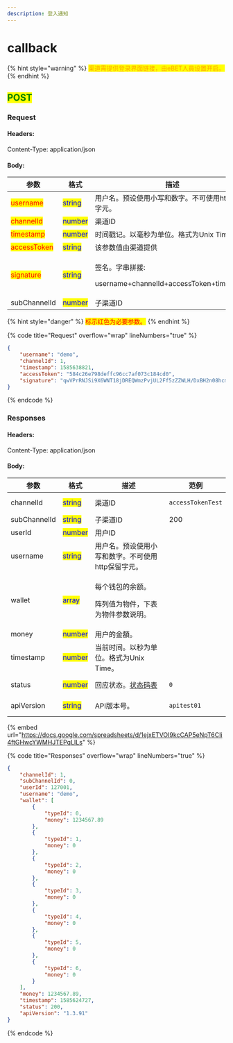 ```yaml
---
description: 登入通知
---
```


# callback

{% hint style="warning" %}
<mark style="color:orange;">渠道需提供登录界面链接，由eBET人員设置开启。</mark>
{% endhint %}

## <mark style="color:green;">POST</mark>

### **Request**

#### Headers:

Content-Type: application/json

#### Body:

| 参数                                          | 格式                                      | 描述                                                             |
| ------------------------------------------- | --------------------------------------- | -------------------------------------------------------------- |
| <mark style="color:red;">username</mark>    | <mark style="color:blue;">string</mark> | 用户名。预设使用小写和数字。不可使用http保留字元。                                    |
| <mark style="color:red;">channelId</mark>   | <mark style="color:blue;">number</mark> | 渠道ID                                                           |
| <mark style="color:red;">timestamp</mark>   | <mark style="color:blue;">number</mark> | 时间戳记。以毫秒为单位。格式为Unix Time。                                      |
| <mark style="color:red;">accessToken</mark> | <mark style="color:blue;">string</mark> | 该参数值由渠道提供                                                      |
| <mark style="color:red;">signature</mark>   | <mark style="color:blue;">string</mark> | <p>签名。字串拼接:</p><p>username+channelId+accessToken+timestamp</p> |
| subChannelId                                | <mark style="color:blue;">number</mark> | 子渠道ID                                                          |

{% hint style="danger" %}
<mark style="color:red;">标示红色为必要参数。</mark>
{% endhint %}

{% code title="Request" overflow="wrap" lineNumbers="true" %}
```json
{
    "username": "demo",
    "channelId": 1,
    "timestamp": 1585638821,
    "accessToken": "584c26e798deffc96cc7af073c184cd0",
    "signature": "qwVPrRNJSi9X6WNT18jDREQWmzPvjUL2Ff5zZZWLH/DxBH2n08hcmz9KbnC1GM5QmIl+ktV1HoOxHsomKspHy5+VZJfE+yksVHk71othgxb2Q0+NZ8sTSpziOW8k7ZA0TmTTH+ALvbFnvoiiqXuw1qhErV8j8wfqh/0W+PJlVLs="
}
```
{% endcode %}

### **Responses**

#### Headers:

Content-Type: application/json

#### Body:

<table><thead><tr><th>参数</th><th>格式</th><th>描述</th><th data-hidden>范例</th></tr></thead><tbody><tr><td>channelId</td><td><mark style="color:blue;">string</mark></td><td>渠道ID</td><td><pre><code>accessTokenTest
</code></pre></td></tr><tr><td>subChannelId</td><td><mark style="color:blue;">string</mark></td><td>子渠道ID</td><td>200</td></tr><tr><td>userId</td><td><mark style="color:blue;">number</mark></td><td>用户ID</td><td></td></tr><tr><td>username</td><td><mark style="color:blue;">string</mark></td><td>用户名。预设使用小写和数字。不可使用http保留字元。</td><td></td></tr><tr><td>wallet</td><td><mark style="color:blue;">array</mark></td><td><p>每个钱包的余额。</p><p>阵列值为物件，下表为物件参数说明。</p></td><td></td></tr><tr><td>money</td><td><mark style="color:blue;">number</mark></td><td>用户的金額。</td><td></td></tr><tr><td>timestamp</td><td><mark style="color:blue;">number</mark></td><td>当前时间。以秒为单位。格式为Unix Time。</td><td></td></tr><tr><td>status</td><td><mark style="color:blue;">number</mark></td><td>回应状态。<a href="../../ebet-zhuang-tai-ma.md#ebet-xiang-ying-de-zhuang-tai-dai-ma">状态码表</a></td><td><pre><code>0
</code></pre></td></tr><tr><td>apiVersion</td><td><mark style="color:blue;">string</mark></td><td>API版本号。</td><td><pre><code>apitest01
</code></pre></td></tr></tbody></table>

{% embed url="https://docs.google.com/spreadsheets/d/1ejxETVOI9kcCAP5eNpT6CIi4ftGHwcYWMHJTEPqLILs" %}

{% code title="Responses" overflow="wrap" lineNumbers="true" %}
```json
{
    "channelId": 1,
    "subChannelId": 0,
    "userId": 127001,
    "username": "demo",
    "wallet": [
        {
            "typeId": 0,
            "money": 1234567.89
        },
        {
            "typeId": 1,
            "money": 0
        },
        {
            "typeId": 2,
            "money": 0
        },
        {
            "typeId": 3,
            "money": 0
        },
        {
            "typeId": 4,
            "money": 0
        },
        {
            "typeId": 5,
            "money": 0
        },
        {
            "typeId": 6,
            "money": 0
        }
    ],
    "money": 1234567.89,
    "timestamp": 1585624727,
    "status": 200,
    "apiVersion": "1.3.91"
}
```
{% endcode %}
